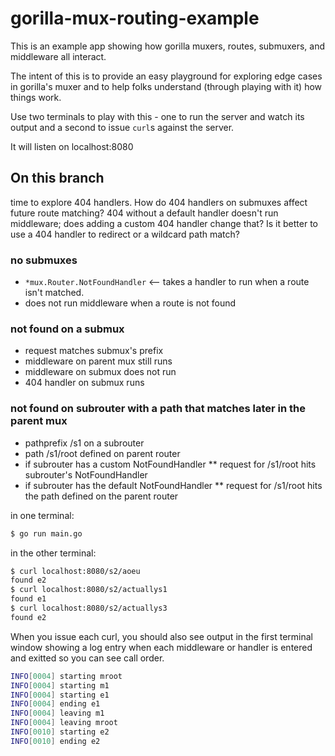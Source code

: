 # gorilla-mux-routing-example
This is an example app showing how gorilla muxers, routes, submuxers, and middleware all interact.

The intent of this is to provide an easy playground for exploring edge cases in gorilla's muxer and to help folks understand (through playing with it) how things work.

Use two terminals to play with this - one to run the server and watch its output and a second to issue `curl`s against the server.

It will listen on localhost:8080

## On this branch

time to explore 404 handlers. How do 404 handlers on submuxes affect future route matching? 404 without a default handler doesn't run middleware; does adding a custom 404 handler change that? Is it better to use a 404 handler to redirect or a wildcard path match?

### no submuxes
* `*mux.Router.NotFoundHandler` <-- takes a handler to run when a route isn't matched.
* does not run middleware when a route is not found

### not found on a submux
* request matches submux's prefix
* middleware on parent mux still runs
* middleware on submux does not run
* 404 handler on submux runs

### not found on subrouter with a path that matches later in the parent mux
* pathprefix /s1 on a subrouter
* path /s1/root defined on parent router
* if subrouter has a custom NotFoundHandler
** request for /s1/root hits subrouter's NotFoundHandler
* if subrouter has the default NotFoundHandler
** request for /s1/root hits the path defined on the parent router

in one terminal:
```bash
$ go run main.go
```

in the other terminal:
```bash
$ curl localhost:8080/s2/aoeu
found e2
$ curl localhost:8080/s2/actuallys1
found e1
$ curl localhost:8080/s2/actuallys3
found e2

```

When you issue each curl, you should also see output in the first terminal
window showing a log entry when each middleware or handler is entered and
exitted so you can see call order.

```bash
INFO[0004] starting mroot
INFO[0004] starting m1
INFO[0004] starting e1
INFO[0004] ending e1
INFO[0004] leaving m1
INFO[0004] leaving mroot
INFO[0010] starting e2
INFO[0010] ending e2
```

